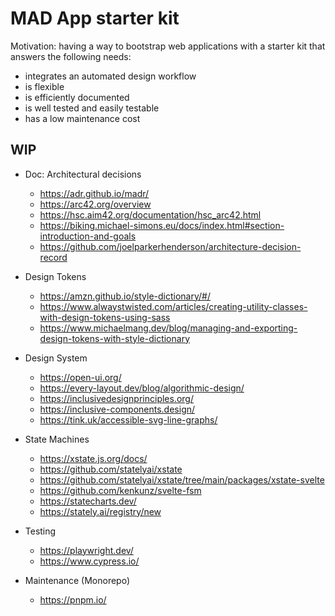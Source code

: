 # MAD App starter kit

Motivation: having a way to bootstrap web applications with a starter kit that answers the following needs:

* integrates an automated design workflow
* is flexible
* is efficiently documented
* is well tested and easily testable
* has a low maintenance cost

## WIP

* Doc: Architectural decisions
  * https://adr.github.io/madr/
  * https://arc42.org/overview
  * https://hsc.aim42.org/documentation/hsc_arc42.html
  * https://biking.michael-simons.eu/docs/index.html#section-introduction-and-goals
  * https://github.com/joelparkerhenderson/architecture-decision-record

* Design Tokens
  * https://amzn.github.io/style-dictionary/#/
  * https://www.alwaystwisted.com/articles/creating-utility-classes-with-design-tokens-using-sass
  * https://www.michaelmang.dev/blog/managing-and-exporting-design-tokens-with-style-dictionary

* Design System
  * https://open-ui.org/
  * https://every-layout.dev/blog/algorithmic-design/
  * https://inclusivedesignprinciples.org/
  * https://inclusive-components.design/
  * https://tink.uk/accessible-svg-line-graphs/

* State Machines
  * https://xstate.js.org/docs/
  * https://github.com/statelyai/xstate
  * https://github.com/statelyai/xstate/tree/main/packages/xstate-svelte
  * https://github.com/kenkunz/svelte-fsm
  * https://statecharts.dev/
  * https://stately.ai/registry/new

* Testing
  * https://playwright.dev/
  * https://www.cypress.io/

* Maintenance (Monorepo)
  * https://pnpm.io/